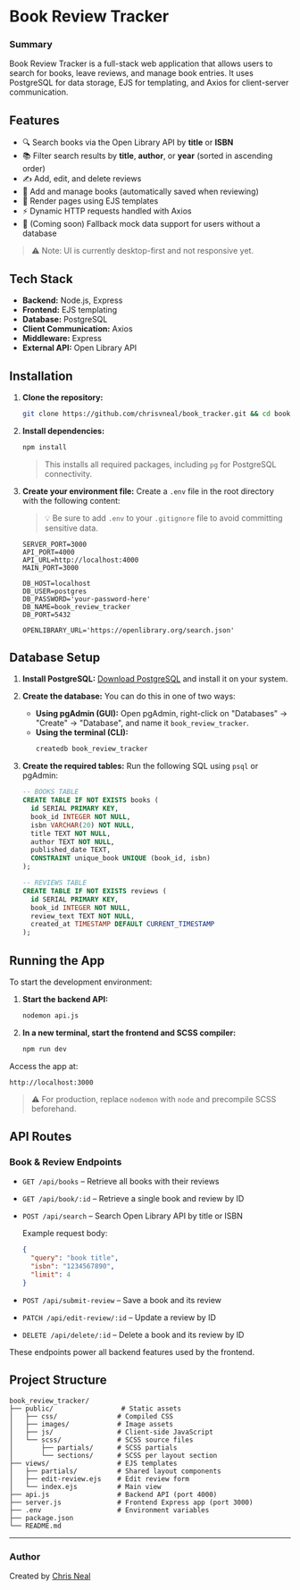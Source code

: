 # Book Review Tracker

### Summary

Book Review Tracker is a full-stack web application that allows users to search for books, leave reviews, and manage book entries. It uses PostgreSQL for data storage, EJS for templating, and Axios for client-server communication.

## Features

- 🔍 Search books via the Open Library API by **title** or **ISBN**
- 📚 Filter search results by **title**, **author**, or **year** (sorted in ascending order)
- ✍️ Add, edit, and delete reviews
- 📘 Add and manage books (automatically saved when reviewing)
- 📄 Render pages using EJS templates
- ⚡ Dynamic HTTP requests handled with Axios
- 🧪 (Coming soon) Fallback mock data support for users without a database

> ⚠️ Note: UI is currently desktop-first and not responsive yet.

## Tech Stack

- **Backend:** Node.js, Express
- **Frontend:** EJS templating
- **Database:** PostgreSQL
- **Client Communication:** Axios
- **Middleware:** Express
- **External API:** Open Library API

## Installation

1. **Clone the repository:**

   ```bash
   git clone https://github.com/chrisvneal/book_tracker.git && cd book_tracker
   ```

2. **Install dependencies:**

   ```bash
   npm install
   ```

   > This installs all required packages, including `pg` for PostgreSQL connectivity.

3. **Create your environment file:**
   Create a `.env` file in the root directory with the following content:

   > 💡 Be sure to add `.env` to your `.gitignore` file to avoid committing sensitive data.

   ```env
   SERVER_PORT=3000
   API_PORT=4000
   API_URL=http://localhost:4000
   MAIN_PORT=3000

   DB_HOST=localhost
   DB_USER=postgres
   DB_PASSWORD='your-password-here'
   DB_NAME=book_review_tracker
   DB_PORT=5432

   OPENLIBRARY_URL='https://openlibrary.org/search.json'
   ```

## Database Setup

1. **Install PostgreSQL:**
   [Download PostgreSQL](https://www.postgresql.org/download/) and install it on your system.

2. **Create the database:**
   You can do this in one of two ways:

   - **Using pgAdmin (GUI):** Open pgAdmin, right-click on "Databases" → "Create" → "Database", and name it `book_review_tracker`.
   - **Using the terminal (CLI):**
     ```bash
     createdb book_review_tracker
     ```

3. **Create the required tables:**
   Run the following SQL using `psql` or pgAdmin:

   ```sql
   -- BOOKS TABLE
   CREATE TABLE IF NOT EXISTS books (
     id SERIAL PRIMARY KEY,
     book_id INTEGER NOT NULL,
     isbn VARCHAR(20) NOT NULL,
     title TEXT NOT NULL,
     author TEXT NOT NULL,
     published_date TEXT,
     CONSTRAINT unique_book UNIQUE (book_id, isbn)
   );

   -- REVIEWS TABLE
   CREATE TABLE IF NOT EXISTS reviews (
     id SERIAL PRIMARY KEY,
     book_id INTEGER NOT NULL,
     review_text TEXT NOT NULL,
     created_at TIMESTAMP DEFAULT CURRENT_TIMESTAMP
   );
   ```

## Running the App

To start the development environment:

1. **Start the backend API:**

   ```bash
   nodemon api.js
   ```

2. **In a new terminal, start the frontend and SCSS compiler:**
   ```bash
   npm run dev
   ```

Access the app at:

```
http://localhost:3000
```

> ⚠️ For production, replace `nodemon` with `node` and precompile SCSS beforehand.

## API Routes

### Book & Review Endpoints

- `GET /api/books` – Retrieve all books with their reviews
- `GET /api/book/:id` – Retrieve a single book and review by ID
- `POST /api/search` – Search Open Library API by title or ISBN

  Example request body:

  ```json
  {
  	"query": "book title",
  	"isbn": "1234567890",
  	"limit": 4
  }
  ```

- `POST /api/submit-review` – Save a book and its review
- `PATCH /api/edit-review/:id` – Update a review by ID
- `DELETE /api/delete/:id` – Delete a book and its review by ID

These endpoints power all backend features used by the frontend.

## Project Structure

```
book_review_tracker/
├── public/                 # Static assets
│   ├── css/               # Compiled CSS
│   ├── images/            # Image assets
│   ├── js/                # Client-side JavaScript
│   └── scss/              # SCSS source files
│       ├── partials/      # SCSS partials
│       └── sections/      # SCSS per layout section
├── views/                 # EJS templates
│   ├── partials/          # Shared layout components
│   ├── edit-review.ejs    # Edit review form
│   └── index.ejs          # Main view
├── api.js                 # Backend API (port 4000)
├── server.js              # Frontend Express app (port 3000)
├── .env                   # Environment variables
├── package.json
└── README.md
```

---

### Author

Created by [Chris Neal](https://github.com/chrisvneal)
